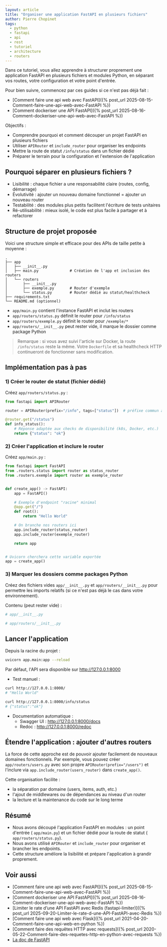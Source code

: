 ```yaml
---
layout: article
title: "Organiser une application FastAPI en plusieurs fichiers"
author: Pierre Chopinet
tags:
  - python
  - fastapi
  - api
  - rest
  - tutoriel
  - architecture
  - routers
---
```


Dans ce tutoriel, vous allez apprendre à structurer proprement une application
FastAPI en plusieurs fichiers et modules Python, en séparant vos routes, votre
configuration et votre point d'entrée.
<!--more-->

Pour bien suivre, commencez par ces guides si ce n'est pas déjà fait :

- [Comment faire une api web avec FastAPI]({% post_url 2025-08-15-Comment-faire-une-api-web-avec-FastAPI %})
- [Comment dockeriser une API FastAPI]({% post_url 2025-08-16-Comment-dockeriser-une-api-web-avec-FastAPI %})

Objectifs :

- Comprendre pourquoi et comment découper un projet FastAPI en plusieurs
  fichiers
- Utiliser `APIRouter` et `include_router` pour organiser les endpoints
- Mettre la route de statut `/info/status` dans un fichier dédié
- Préparer le terrain pour la configuration et l'extension de l'application

## Pourquoi séparer en plusieurs fichiers ?

- Lisibilité : chaque fichier a une responsabilité claire (routes, config,
  démarrage)
- Évolutivité : ajouter un nouveau domaine fonctionnel = ajouter un nouveau
  router
- Testabilité : des modules plus petits facilitent l'écriture de tests unitaires
- Ré-utilisabilité : mieux isolé, le code est plus facile à partager et à
  refactorer

## Structure de projet proposée

Voici une structure simple et efficace pour des APIs de taille petite à
moyenne :

```
.
├── app
│   ├── __init__.py
│   ├── main.py              # Création de l'app et inclusion des routers
│   └── routers
│       ├── __init__.py
│       ├── exemple.py       # Router d'exemple
│       └── status.py        # Router dédié au statut/healthcheck
├── requirements.txt
└── README.md (optionnel)
```

- `app/main.py` contient l'instance FastAPI et inclut les routers
- `app/routers/status.py` définit le router pour `/info/status`
- `app/routers/exemple.py` définit le router pour `/exemple/*`
- `app/routers/__init__.py` peut rester vide, il marque le dossier comme package
  Python

> Remarque : si vous avez suivi l'article sur Docker, la route `/info/status`
> reste la même. Votre `Dockerfile` et sa healthcheck HTTP continueront de
> fonctionner sans modification.

## Implémentation pas à pas

### 1) Créer le router de statut (fichier dédié)

Créez `app/routers/status.py` :

```python
from fastapi import APIRouter

router = APIRouter(prefix="/info", tags=["status"])  # préfixe commun à toutes les routes de ce router

@router.get("/status")
def info_status():
    # Réponse adaptée aux checks de disponibilité (k8s, Docker, etc.)
    return {"status": "ok"}
```

### 2) Créer l'application et inclure le router

Créez `app/main.py` :

```python
from fastapi import FastAPI
from .routers.status import router as status_router
from .routers.exemple import router as exemple_router


def create_app() -> FastAPI:
    app = FastAPI()

    # Exemple d'endpoint "racine" minimal
    @app.get("/")
    def root():
        return "Hello World"

    # On branche nos routers ici
    app.include_router(status_router)
    app.include_router(exemple_router)

    return app


# Uvicorn cherchera cette variable exportée
app = create_app()
```

### 3) Marquer les dossiers comme packages Python

Créez des fichiers vides `app/__init__.py` et `app/routers/__init__.py` pour
permettre les imports relatifs (si ce n'est pas déjà le cas dans votre
environnement).

Contenu (peut rester vide) :

```python
# app/__init__.py
```

```python
# app/routers/__init__.py
```

## Lancer l'application

Depuis la racine du projet :

```bash
uvicorn app.main:app --reload
```

Par défaut, l'API sera disponible sur http://127.0.0.1:8000

- Test manuel :

```bash
curl http://127.0.0.1:8000/
# "Hello World"

curl http://127.0.0.1:8000/info/status
# {"status":"ok"}
```

- Documentation automatique :
  - Swagger UI : http://127.0.0.1:8000/docs
  - Redoc : http://127.0.0.1:8000/redoc

## Étendre l'application : ajouter d'autres routers

La force de cette approche est de pouvoir ajouter facilement de nouveaux
domaines fonctionnels.
Par exemple, vous pouvez créer `app/routers/users.py` avec son propre
`APIRouter(prefix="/users")` et l'inclure via `app.include_router(users_router)`
dans `create_app()`.

Cette organisation facilite :

- la séparation par domaine (users, items, auth, etc.)
- l'ajout de middlewares ou de dépendances au niveau d'un router
- la lecture et la maintenance du code sur le long terme

## Résumé

- Nous avons découpé l'application FastAPI en modules : un point d'entrée (
  `app/main.py`) et un fichier dédié pour la route de statut (
  `app/routers/status.py`).
- Nous avons utilisé `APIRouter` et `include_router` pour organiser et brancher
  les endpoints.
- Cette structure améliore la lisibilité et prépare l'application à grandir
  proprement.

## Voir aussi

- [Comment faire une api web avec FastAPI]({% post_url 2025-08-15-Comment-faire-une-api-web-avec-FastAPI %})
- [Comment dockeriser une API FastAPI]({% post_url 2025-08-16-Comment-dockeriser-une-api-web-avec-FastAPI %})
- [Limiter le rate d’une API FastAPI avec Redis (fastapi-limiter)]({% post_url 2025-09-20-Limiter-le-rate-d-une-API-FastAPI-avec-Redis %})
- [Comment faire une api web avec Flask]({% post_url 2021-04-20-Comment-faire-une-api-web-en-python %})
- [Comment faire des requêtes HTTP avec requests]({% post_url 2020-05-22-Comment-faire-des-requetes-http-en-python-avec-requests %})
- [La doc de FastAPI](https://fastapi.tiangolo.com/)
